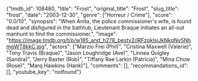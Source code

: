 {"tmdb_id": 108480, "title": "Frost", "original_title": "Frost", "slug_title": "frost", "date": "2003-12-30", "genre": ["Horreur / Crime"], "score": "0.0/10", "synopsis": "When Anita, the police commissioner's wife, is found dead and disfigured in the bathtub, Lieutenant Braque initiates an all-out manhunt to find the commissioner.", "image": "https://image.tmdb.org/t/p/w185_and_h278_bestv2/jRFzpklsiJkNkqNv5NhmgWT8kkC.jpg", "actors": ["Marzio Frei (Phil)", "Cristina Maxwell (Valerie)", "Tony Travis (Braque)", "Jason Loughridge (Ave)", "Linnea Quigley (Sandra)", "Jerry Baxter (Rob)", "Tiffany Rae Larkin (Patricia)", "Mina Chow (Rose)", "Marq Hawkins (Hank)"], "comments": [], "recommandations_id": [], "youtube_key": "notfound"}